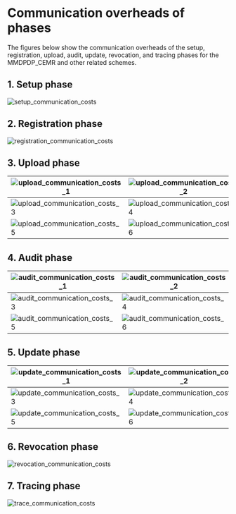# Communication overheads of phases
The figures below show the communication overheads of the setup, registration, upload, audit, update, revocation, and tracing phases for the MMDPDP_CEMR and other related schemes.
## 1. Setup phase  

![setup_communication_costs](https://github.com/user-attachments/assets/5fc8a1e5-24e7-4ed0-b2cc-dc5f33cda05d)

## 2. Registration phase

![registration_communication_costs](https://github.com/user-attachments/assets/f7dc8526-bace-4705-894c-d3878d81da4c)

## 3. Upload phase

| ![upload_communication_costs_1](https://github.com/user-attachments/assets/b746678d-bb8b-4853-a102-f5ec206786fd) | ![upload_communication_costs_2](https://github.com/user-attachments/assets/59427e52-b27d-4831-b2ee-ca15efb9b82f) |
|-------------------------------------------|-------------------------------------------|
| ![upload_communication_costs_3](https://github.com/user-attachments/assets/f35d28f7-ac91-4504-9558-bddf62e7018b) | ![upload_communication_costs_4](https://github.com/user-attachments/assets/8bc16fa2-9012-43b7-b2a1-6e57ffb959c3) | 
| ![upload_communication_costs_5](https://github.com/user-attachments/assets/fb0a2078-e674-4f82-ad8e-b6fec3bc63d0) | ![upload_communication_costs_6](https://github.com/user-attachments/assets/0e70083c-71b4-4088-9f87-900b204d3c12) | 

## 4. Audit phase

| ![audit_communication_costs_1](https://github.com/user-attachments/assets/b586284f-3aef-4516-8fd0-20c3ccc89589) | ![audit_communication_costs_2](https://github.com/user-attachments/assets/ea3e7695-6b20-4be1-aec9-120466d9f851) |
|-------------------------------------------|-------------------------------------------|
| ![audit_communication_costs_3](https://github.com/user-attachments/assets/28bfeef9-eeeb-4472-adc3-9747bc19b4d8) | ![audit_communication_costs_4](https://github.com/user-attachments/assets/beebc9e6-4b2b-4670-9686-948259e9404d) |
| ![audit_communication_costs_5](https://github.com/user-attachments/assets/4456f980-0753-424f-b00e-e3e462dd9f9d) | ![audit_communication_costs_6](https://github.com/user-attachments/assets/5ff47511-faca-4de1-8288-fea94c395b3a) |

## 5. Update phase

| ![update_communication_costs_1](https://github.com/user-attachments/assets/204a3849-b52c-4864-8e4d-fbafacab0f98) | ![update_communication_costs_2](https://github.com/user-attachments/assets/3f3f10ea-d25f-42e5-9f55-65a7b92b9548) |
|-------------------------------------------|-------------------------------------------|
| ![update_communication_costs_3](https://github.com/user-attachments/assets/22c5aa0a-e3c1-4317-bc65-4213e224bece) | ![update_communication_costs_4](https://github.com/user-attachments/assets/7812edde-5b7f-498d-b233-f2626a5cf79a) |
| ![update_communication_costs_5](https://github.com/user-attachments/assets/0a738da7-e2c8-4832-8d98-6d1deb910c73) | ![update_communication_costs_6](https://github.com/user-attachments/assets/7017c009-e783-44dd-ba42-970370a3a4ac) |

## 6. Revocation phase

![revocation_communication_costs](https://github.com/user-attachments/assets/6c426c83-4eed-4246-94a6-f6c615950937)

## 7. Tracing phase

![trace_communication_costs](https://github.com/user-attachments/assets/83aea814-c3fc-4815-a685-f63db9ac6808)
